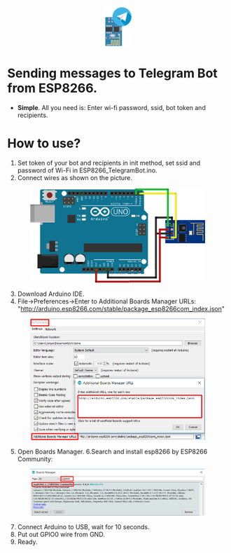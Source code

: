 <center>
<img src="Resources/AppIcon00.png" width="70">
</center>

# Sending messages to Telegram Bot from ESP8266.

* **Simple**. All you need is: Enter wi-fi password, ssid, bot token and recipients.

# How to use?

1. Set token of your bot and recipients in init method, set ssid and password of Wi-Fi in ESP8266_TelegramBot.ino.
2. Connect wires as shown on the picture.

<center>
<img src="Resources/Scheme00.png" width="400">
</center>

3. Download Arduino IDE.
4. File->Preferences->Enter to Additional Boards Manager URLs: "http://arduino.esp8266.com/stable/package_esp8266com_index.json"

<center>
<img src="Resources/Tutorial00.png" width="400">
</center>

5. Open Boards Manager.
6.Search and install esp8266 by ESP8266 Community:

<center>
<img src="Resources/Tutorial01.png" width="400">
</center>


7. Connect Arduino to USB, wait for 10 seconds.
8. Put out GPIO0 wire from GND.
9. Ready.
